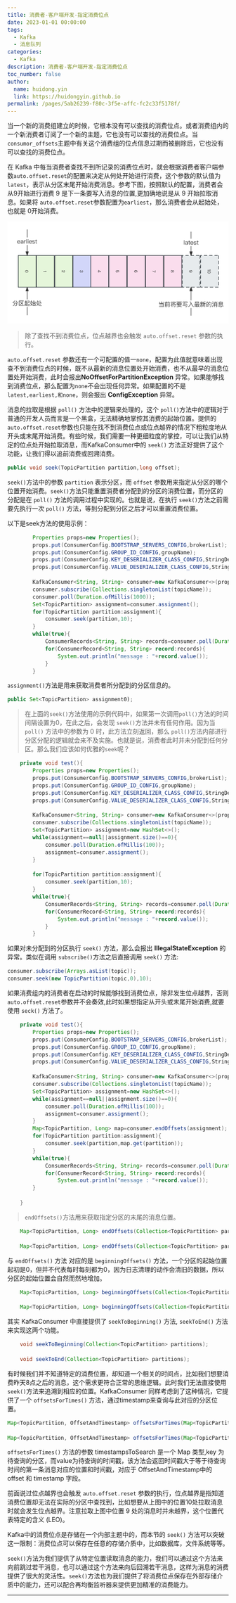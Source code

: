 ```yaml
---
title: 消费者-客户端开发-指定消费位点
date: 2023-01-01 00:00:00
tags:
  - Kafka
  - 消息队列
categories:
  - Kafka
description: 消费者-客户端开发-指定消费位点
toc_number: false
author:
  name: huidong.yin
  link: https://huidongyin.github.io
permalink: /pages/5ab26239-f80c-3f5e-affc-fc2c33f5178f/
---
```


当一个新的消费组建立的时候，它根本没有可以查找的消费位点。或者消费组内的一个新消费者订阅了一个新的主题，它也没有可以查找的消费位点。当 `consumor_offsets`主题中有关这个消费组的位点信息过期而被删除后，它也没有可以查找的消费位点。

在 Kafka 中每当消费者查找不到所记录的消费位点时，就会根据消费者客户端参数`auto.offset.reset`的配置来决定从何处开始进行消费，这个参数的默认值为`latest`，表示从分区末尾开始消费消息。参考下图，按照默认的配置，消费者会从9开始进行消费 9 是下一条要写入消息的位置,更加确地说是从 9 开始拉取消息。如果将 `auto.offset.reset`参数配置为`earliest`，那么消费者会从起始处，也就是 0开始消费。

![](https://raw.githubusercontent.com/huidongyin/DrawingBed/main/kafka/202311041753314.png)

> 除了查找不到消费位点，位点越界也会触发 `auto.offset.reset` 参数的执行。

`auto.offset.reset` 参数还有一个可配置的值一`none`，配置为此值就意味着出现查不到消费位点的时候，既不从最新的消息位置处开始消费，也不从最早的消息位置处开始消费，此时会报出**NoOffsetForPartitionException** 异常。如果能够找到消费位点，那么配置为`none`不会出现任何异常。如果配置的不是`latest,earliest,和none`，则会报出 **ConfigException** 异常。

消息的拉取是根据 `poll()` 方法中的逻辑来处理的，这个 `poll()`方法中的逻辑对于普通的开发人员而言是一个黑盒，无法精确地掌控其消费的起始位置。提供的`auto.offset.reset`参数也只能在找不到消费位点或位点越界的情况下粗粒度地从开头或末尾开始消费。有些时候，我们需要一种更细粒度的掌控，可以让我们从特定的位点处开始拉取消息，而KafkaConsumer中的 `seek()` 方法正好提供了这个功能，让我们得以追前消费或回溯消费。

```java
public void seek(TopicPartition partition,long offset);
```

`seek()`方法中的参数 `partition` 表示分区，而 `offset` 参数用来指定从分区的哪个位置开始消费。`seek()`方法只能重置消费者分配到的分区的消费位置，而分区的分配是在 `poll()` 方法的调用过程中实现的。也就是说，在执行 `seek()`方法之前需要先执行一次 `poll()` 方法，等到分配到分区之后才可以重置消费位置。

以下是seek方法的使用示例：

```java
        Properties props=new Properties();
        props.put(ConsumerConfig.BOOTSTRAP_SERVERS_CONFIG,brokerList);
        props.put(ConsumerConfig.GROUP_ID_CONFIG,groupName);
        props.put(ConsumerConfig.KEY_DESERIALIZER_CLASS_CONFIG,StringDeserializer.class.getName());
        props.put(ConsumerConfig.VALUE_DESERIALIZER_CLASS_CONFIG,StringDeserializer.class.getName());

        KafkaConsumer<String, String> consumer=new KafkaConsumer<>(props);
        consumer.subscribe(Collections.singletonList(topicName));
        consumer.poll(Duration.ofMillis(1000));
        Set<TopicPartition> assignment=consumer.assignment();
        for(TopicPartition partition:assignment){
            consumer.seek(partition,10);
        }
        while(true){
            ConsumerRecords<String, String> records=consumer.poll(Duration.ofMillis(1000));
            for(ConsumerRecord<String, String> record:records){
                System.out.println("message : "+record.value());
            }
        }

```

`assignment()`方法是用来获取消费者所分配到的分区信息的。

```java
public Set<TopicPartition> assignment0);
```

> 在上面的`seek()`方法使用的示例代码中，如果第一次调用`poll()`方法的时间间隔设置为0，在此之后，会发现 `seek()`方法并未有任何作用。因为当 `poll()` 方法中的参数为 0 时，此方法立刻返回，那么 `poll()`方法内部进行分区分配的逻辑就会来不及实施。也就是说，消费者此时并未分配到任何分区。那么我们应该如何优雅的`seek`呢？

```java
    private void test(){
        Properties props=new Properties();
        props.put(ConsumerConfig.BOOTSTRAP_SERVERS_CONFIG,brokerList);
        props.put(ConsumerConfig.GROUP_ID_CONFIG,groupName);
        props.put(ConsumerConfig.KEY_DESERIALIZER_CLASS_CONFIG,StringDeserializer.class.getName());
        props.put(ConsumerConfig.VALUE_DESERIALIZER_CLASS_CONFIG,StringDeserializer.class.getName());

        KafkaConsumer<String, String> consumer=new KafkaConsumer<>(props);
        consumer.subscribe(Collections.singletonList(topicName));
        Set<TopicPartition> assignment=new HashSet<>();
        while(assignment==null||assignment.size()==0){
            consumer.poll(Duration.ofMillis(100));
            assignment=consumer.assignment();
        }

        for(TopicPartition partition:assignment){
            consumer.seek(partition,10);
        }
        while(true){
            ConsumerRecords<String, String> records=consumer.poll(Duration.ofMillis(1000));
            for(ConsumerRecord<String, String> record:records){
                System.out.println("message : "+record.value());
            }
        }

```

如果对未分配到的分区执行 `seek()` 方法，那么会报出 **IllegalStateException** 的异常。类似在调用 `subscribe()`方法之后直接调用 `seek()` 方法:

```java
consumer.subscribe(Arrays.asList(topic));
consumer.seek(new TopicPartition(topic,0),10);
```

如果消费组内的消费者在启动的时候能够找到消费位点，除非发生位点越界，否则 `auto.offset.reset`参数并不会奏效,此时如果想指定从开头或末尾开始消费,就要使用 `seck()` 方法了。

```java
    private void test(){
        Properties props=new Properties();
        props.put(ConsumerConfig.BOOTSTRAP_SERVERS_CONFIG,brokerList);
        props.put(ConsumerConfig.GROUP_ID_CONFIG,groupName);
        props.put(ConsumerConfig.KEY_DESERIALIZER_CLASS_CONFIG,StringDeserializer.class.getName());
        props.put(ConsumerConfig.VALUE_DESERIALIZER_CLASS_CONFIG,StringDeserializer.class.getName());

        KafkaConsumer<String, String> consumer=new KafkaConsumer<>(props);
        consumer.subscribe(Collections.singletonList(topicName));
        Set<TopicPartition> assignment=new HashSet<>();
        while(assignment==null||assignment.size()==0){
            consumer.poll(Duration.ofMillis(100));
            assignment=consumer.assignment();
        }
        Map<TopicPartition, Long> map=consumer.endOffsets(assignment);
        for(TopicPartition partition:assignment){
            consumer.seek(partition,map.get(partition));
        }
        while(true){
            ConsumerRecords<String, String> records=consumer.poll(Duration.ofMillis(1000));
            for(ConsumerRecord<String, String> record:records){
                System.out.println("message : "+record.value());
        }

    }
```

> `endOffsets()`方法用来获取指定分区的末尾的消息位置。

```java
    Map<TopicPartition, Long> endOffsets(Collection<TopicPartition> partitions);

    Map<TopicPartition, Long> endOffsets(Collection<TopicPartition> partitions,Duration timeout);
```

与 `endOffsets()` 方法 对应的是 `beginningOffsets()` 方法，一个分区的起始位置起初是0，但并不代表每时每刻都为0，因为日志清理的动作会清旧的数据，所以分区的起始位置会自然而然地增加。

```java
    Map<TopicPartition, Long> beginningOffsets(Collection<TopicPartition> partitions);

    Map<TopicPartition, Long> beginningOffsets(Collection<TopicPartition> partitions,Duration timeout);
```

其实 KafkaConsumer 中直接提供了 `seekToBeginning()` 方法, `seekToEnd()` 方法来实现这两个功能。

```java
    void seekToBeginning(Collection<TopicPartition> partitions);

    void seekToEnd(Collection<TopicPartition> partitions);
```

有时候我们并不知道特定的消费位置，却知道一个相关的时间点，比如我们想要消费昨天8点之后的消息，这个需求更符合正常的思维逻辑。此时我们无法直接使用 `seek()`方法来追溯到相应的位置。KafkaConsumer 同样考虑到了这种情况，它提供了一个 `offsetsForTimes()` 方法，通过timestamp来查询与此对应的分区位置。

```java
Map<TopicPartition, OffsetAndTimestamp> offsetsForTimes(Map<TopicPartition, Long> timestampsToSearch);

Map<TopicPartition, OffsetAndTimestamp> offsetsForTimes(Map<TopicPartition, Long> timestampsToSearch,Duration timeout);
```

`offsetsForTimes()` 方法的参数 timestampsToSearch 是一个 Map 类型,key 为待查询的分区，而value为待查询的时间戳，该方法会返回时间戳大于等于待查询时间的第一条消息对应的位置和时间戳，对应于 OffsetAndTimestamp中的offset 和 timestamp 字段。

前面说过位点越界也会触发 `auto.offset.reset` 参数的执行，位点越界是指知道消费位置却无法在实际的分区中查找到，比如想要从上图中的位置10处拉取消息时就会发生位点越界。注意拉取上图中位置 9 处的消息时并未越界，这个位置代表特定的含义 (LEO)。

Kafka中的消费位点是存储在一个内部主题中的，而本节的 `seek()` 方法可以突破这一限制：消费位点可以保存在任意的存储介质中，比如数据库，文件系统等等。

`seek()`方法为我们提供了从特定位置读取消息的能力，我们可以通过这个方法来向前跳过若干消息，也可以通过这个方法来向后回溯若干消息，这样为消息的消费提供了很大的灵活性。`seek()`方法也为我们提供了将消费位点保存在外部存储介质中的能力，还可以配合再均衡监听器来提供更加精准的消费能力。

---
